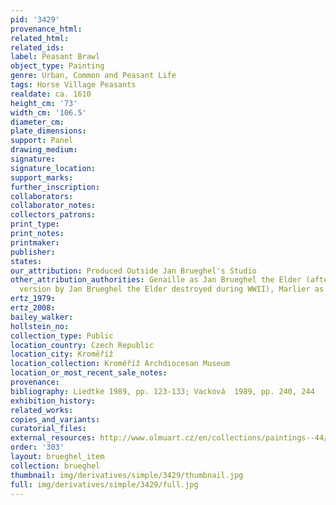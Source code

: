 ```yaml
---
pid: '3429'
provenance_html: 
related_html: 
related_ids: 
label: Peasant Brawl
object_type: Painting
genre: Urban, Common and Peasant Life
tags: Horse Village Peasants
realdate: ca. 1610
height_cm: '73'
width_cm: '106.5'
diameter_cm: 
plate_dimensions: 
support: Panel
drawing_medium: 
signature: 
signature_location: 
support_marks: 
further_inscription: 
collaborators: 
collaborator_notes: 
collectors_patrons: 
print_type: 
print_notes: 
printmaker: 
publisher: 
states: 
our_attribution: Produced Outside Jan Brueghel's Studio
other_attribution_authorities: Genaille as Jan Brueghel the Elder (after an earlier
  version by Jan Brueghel the Elder destroyed during WWII), Marlier as Rubens's studio
ertz_1979: 
ertz_2008: 
bailey_walker: 
hollstein_no: 
collection_type: Public
location_country: Czech Republic
location_city: Kroměříž
location_collection: Kroměříž Archdiocesan Museum
location_or_most_recent_sale_notes: 
provenance: 
bibliography: Liedtke 1989, pp. 123-133; Vacková  1989, pp. 240, 244
exhibition_history: 
related_works: 
copies_and_variants: 
curatorial_files: 
external_resources: http://www.olmuart.cz/en/collections/paintings--44/jan-brueghel-sr--257/
order: '303'
layout: brueghel_item
collection: brueghel
thumbnail: img/derivatives/simple/3429/thumbnail.jpg
full: img/derivatives/simple/3429/full.jpg
---
```

